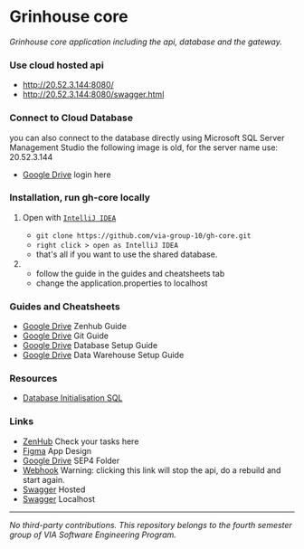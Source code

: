# Grinhouse core


*Grinhouse core application including the api, database and the gateway.*

### Use cloud hosted api
+ http://20.52.3.144:8080/
+ http://20.52.3.144:8080/swagger.html

### Connect to Cloud Database
you can also connect to the database directly using Microsoft SQL Server Management Studio
the following image is old, for the server name use: 20.52.3.144
+ [Google Drive](https://drive.google.com/file/d/1vjITBV0ZFGTMP29ZF4AxSNAN1K9QxWCp/view?usp=sharing) login here

### Installation, run gh-core locally
1. Open with [`IntelliJ IDEA`](https://www.jetbrains.com/idea/download/)
    + `git clone https://github.com/via-group-10/gh-core.git`
    + `right click > open as IntelliJ IDEA`
    + that's all if you want to use the shared database. 

2.  
	+ follow the guide in the guides and cheatsheets tab
	+ change the application.properties to localhost

### Guides and Cheatsheets

+ [Google Drive](https://docs.google.com/document/d/1D9RLhvA2nucM9Xn25YckUCAXqgW-W-U-IbtUKs2_Yho/edit?usp=sharing) Zenhub Guide
+ [Google Drive](https://docs.google.com/document/d/1ncDZglOb2xISxwVgWCZtunfQgU5wwQ0wGp7ouzzDlRg/edit?usp=sharing) Git Guide
+ [Google Drive](https://docs.google.com/presentation/d/1XY5o722jOIl-1gF7rECP9ASLa7Z2TDoxz_5BJtcUwhw/edit?usp=sharing) Database Setup Guide
+ [Google Drive](https://drive.google.com/file/d/13jVPOQ1Btf-YqShTESbow78enbkF0VaG/view?usp=sharing) Data Warehouse Setup Guide


### Resources

+ [Database Initialisation SQL](https://github.com/via-group-10/gh-core/blob/main/src/main/resources/RelationalDatabaseCode.sql)

### Links

+ [ZenHub](https://app.zenhub.com/) Check your tasks here
+ [Figma](https://www.figma.com/file/OGHtk0PhJjtHhPoPK8OEhT/Greenhouse?node-id=0%3A1)  App Design
+ [Google Drive](https://drive.google.com/drive/folders/1b_Jb5Cu6ESl89s8uTb6YFx4mEng7EJx8?usp=sharing) SEP4 Folder
+ [Webhook](http://20.52.3.144:8555/hooks/redeploy) Warning: clicking this link will stop the api, do a rebuild and start again.  
+ [Swagger](http://20.52.3.144:8080/swagger.html) Hosted
+ [Swagger](http://localhost:8080/swagger.html) Localhost

---
*No third-party contributions. This repository belongs to the fourth semester group of VIA Software Engineering Program.*
